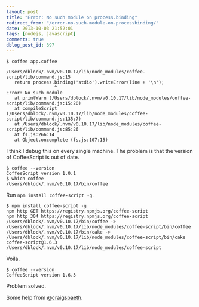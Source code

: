 ```yaml
---
layout: post
title: "Error: No such module on process.binding"
redirect_from: "/error-no-such-module-on-processbinding/"
date: 2013-10-03 21:52:01
tags: [nodejs, javascript]
comments: true
dblog_post_id: 397
---
```


```
$ coffee app.coffee

/Users/dblock/.nvm/v0.10.17/lib/node_modules/coffee-script/lib/command.js:15
   return process.binding('stdio').writeError(line + '\n');
                  ^
Error: No such module
   at printWarn (/Users/dblock/.nvm/v0.10.17/lib/node_modules/coffee-script/lib/command.js:15:20)
   at compileScript (/Users/dblock/.nvm/v0.10.17/lib/node_modules/coffee-script/lib/command.js:135:7)
   at /Users/dblock/.nvm/v0.10.17/lib/node_modules/coffee-script/lib/command.js:85:26
   at fs.js:266:14
   at Object.oncomplete (fs.js:107:15)
```

I think I debug this on every single machine. The problem is that the version of CoffeeScript is out of date.

```
$ coffee --version
CoffeeScript version 1.0.1
$ which coffee
/Users/dblock/.nvm/v0.10.17/bin/coffee
```

Run `npm install coffee-script -g`.

```
$ npm install coffee-script -g
npm http GET https://registry.npmjs.org/coffee-script
npm http 304 https://registry.npmjs.org/coffee-script
/Users/dblock/.nvm/v0.10.17/bin/coffee -> /Users/dblock/.nvm/v0.10.17/lib/node_modules/coffee-script/bin/coffee
/Users/dblock/.nvm/v0.10.17/bin/cake -> /Users/dblock/.nvm/v0.10.17/lib/node_modules/coffee-script/bin/cake
coffee-script@1.6.3 /Users/dblock/.nvm/v0.10.17/lib/node_modules/coffee-script
```

Voila.

```
$ coffee --version
CoffeeScript version 1.6.3
```

Problem solved.

Some help from [@craigspaeth](http://twitter.com/craigspaeth).
